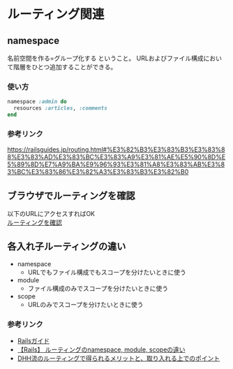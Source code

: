 # ルーティング関連

## namespace
名前空間を作る=グループ化する ということ。
URLおよびファイル構成において階層をひとつ追加することができる。
### 使い方
```rb:routes.rb
namespace :admin do
  resources :articles, :comments
end
```
### 参考リンク
<https://railsguides.jp/routing.html#%E3%82%B3%E3%83%B3%E3%83%88%E3%83%AD%E3%83%BC%E3%83%A9%E3%81%AE%E5%90%8D%E5%89%8D%E7%A9%BA%E9%96%93%E3%81%A8%E3%83%AB%E3%83%BC%E3%83%86%E3%82%A3%E3%83%B3%E3%82%B0>

## ブラウザでルーティングを確認
以下のURLにアクセスすればOK   
[ルーティングを確認](http://localhost:3000/rails/info/routes)

## 各入れ子ルーティングの違い
- namespace
  - URLでもファイル構成でもスコープを分けたいときに使う
- module
  - ファイル構成のみでスコープを分けたいときに使う
- scope
  - URLのみでスコープを分けたいときに使う
### 参考リンク
- [Railsガイド](https://railsguides.jp/routing.html#%E3%82%B3%E3%83%B3%E3%83%88%E3%83%AD%E3%83%BC%E3%83%A9%E3%81%AE%E5%90%8D%E5%89%8D%E7%A9%BA%E9%96%93%E3%81%A8%E3%83%AB%E3%83%BC%E3%83%86%E3%82%A3%E3%83%B3%E3%82%B0)
- [【Rails】 ルーティングのnamespace, module, scopeの違い](https://zenn.dev/kanazawa/articles/37e22059af576f)
- [DHH流のルーティングで得られるメリットと、取り入れる上でのポイント](https://tech.kitchhike.com/entry/2017/03/07/190739)